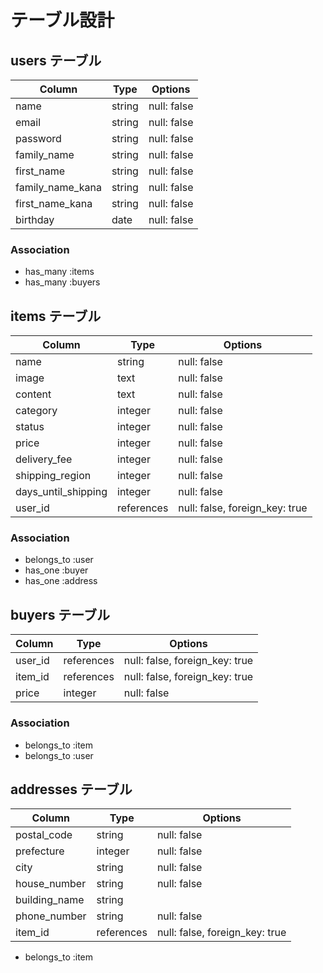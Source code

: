 # テーブル設計

## users テーブル

| Column           | Type   | Options     |
| ---------------- | ------ | ----------- |
| name             | string | null: false |
| email            | string | null: false |
| password         | string | null: false |
| family_name      | string | null: false |
| first_name       | string | null: false |
| family_name_kana | string | null: false |
| first_name_kana  | string | null: false |
| birthday         | date   | null: false |

### Association
- has_many :items
- has_many :buyers

## items テーブル

| Column              | Type       | Options                        |
| ------------------- | ---------- | ------------------------------ |
| name                | string     | null: false                    |
| image               | text       | null: false                    |
| content             | text       | null: false                    |
| category            | integer    | null: false                    |
| status              | integer    | null: false                    |
| price               | integer    | null: false                    |
| delivery_fee        | integer    | null: false                    |
| shipping_region     | integer    | null: false                    |
| days_until_shipping | integer    | null: false                    |
| user_id             | references | null: false, foreign_key: true |

### Association
- belongs_to :user
- has_one :buyer
- has_one :address

## buyers テーブル

| Column  | Type       | Options                        |
| ------- | ---------- | ------------------------------ |
| user_id | references | null: false, foreign_key: true |
| item_id | references | null: false, foreign_key: true |
| price   | integer    | null: false                    |

### Association
- belongs_to :item
- belongs_to :user

## addresses テーブル

| Column        | Type       | Options                        |
| ------------- | ---------- | ------------------------------ |
| postal_code   | string     | null: false                    |
| prefecture    | integer    | null: false                    |
| city          | string     | null: false                    |
| house_number  | string     | null: false                    |
| building_name | string     |                                |
| phone_number  | string     | null: false                    |
| item_id       | references | null: false, foreign_key: true |

- belongs_to :item

